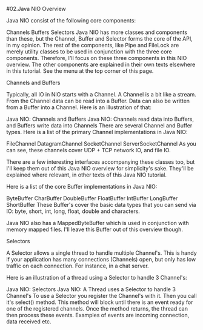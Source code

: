 #02.Java NIO Overview

Java NIO consist of the following core components:

Channels
Buffers
Selectors
Java NIO has more classes and components than these, but the Channel, Buffer and Selector forms the core of the API, in my opinion. The rest of the components, like Pipe and FileLock are merely utility classes to be used in conjunction with the three core components. Therefore, I'll focus on these three components in this NIO overview. The other components are explained in their own texts elsewhere in this tutorial. See the menu at the top corner of this page.

Channels and Buffers

Typically, all IO in NIO starts with a Channel. A Channel is a bit like a stream. From the Channel data can be read into a Buffer. Data can also be written from a Buffer into a Channel. Here is an illustration of that:

Java NIO: Channels and Buffers
Java NIO: Channels read data into Buffers, and Buffers write data into Channels
There are several Channel and Buffer types. Here is a list of the primary Channel implementations in Java NIO:

FileChannel
DatagramChannel
SocketChannel
ServerSocketChannel
As you can see, these channels cover UDP + TCP network IO, and file IO.

There are a few interesting interfaces accompanying these classes too, but I'll keep them out of this Java NIO overview for simplicity's sake. They'll be explained where relevant, in other texts of this Java NIO tutorial.

Here is a list of the core Buffer implementations in Java NIO:

ByteBuffer
CharBuffer
DoubleBuffer
FloatBuffer
IntBuffer
LongBuffer
ShortBuffer
These Buffer's cover the basic data types that you can send via IO: byte, short, int, long, float, double and characters.

Java NIO also has a MappedByteBuffer which is used in conjunction with memory mapped files. I'll leave this Buffer out of this overview though.

Selectors

A Selector allows a single thread to handle multiple Channel's. This is handy if your application has many connections (Channels) open, but only has low traffic on each connection. For instance, in a chat server.

Here is an illustration of a thread using a Selector to handle 3 Channel's:

Java NIO: Selectors
Java NIO: A Thread uses a Selector to handle 3 Channel's
To use a Selector you register the Channel's with it. Then you call it's select() method. This method will block until there is an event ready for one of the registered channels. Once the method returns, the thread can then process these events. Examples of events are incoming connection, data received etc.